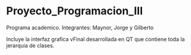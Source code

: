 # Proyecto_Programacion_III
Programa academico. Integrantes: Maynor, Jorge y Gilberto

Incluye la interfaz grafica vFinal desarrollada en QT que contiene toda la jerarquia de clases.
